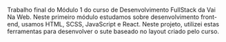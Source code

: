 Trabalho final do Módulo 1 do curso de Desenvolvimento FullStack da Vai Na Web. Neste primeiro módulo estudamos sobre desenvolvimento front-end, usamos HTML, SCSS, JavaScript e React. Neste projeto, utilizei estas ferramentas para desenvolver o sute baseado no layout criado pelo curso.
